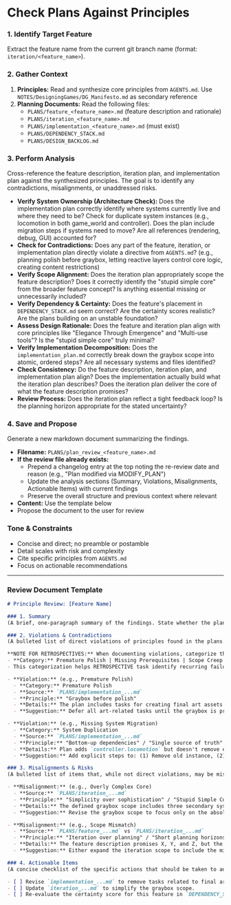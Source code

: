 # Check Plans Against Principles

### 1. Identify Target Feature

Extract the feature name from the current git branch name (format: `iteration/<feature_name>`).

### 2. Gather Context

1.  **Principles:** Read and synthesize core principles from `AGENTS.md`. Use `NOTES/DesigningGames/DG_Manifesto.md` as secondary reference
2.  **Planning Documents:** Read the following files:
    *   `PLANS/feature_<feature_name>.md` (feature description and rationale)
    *   `PLANS/iteration_<feature_name>.md`
    *   `PLANS/implementation_<feature_name>.md` (must exist)
    *   `PLANS/DEPENDENCY_STACK.md`
    *   `PLANS/DESIGN_BACKLOG.md`

### 3. Perform Analysis

Cross-reference the feature description, iteration plan, and implementation plan against the synthesized principles. The goal is to identify any contradictions, misalignments, or unaddressed risks.

-   **Verify System Ownership (Architecture Check):** Does the implementation plan correctly identify where systems currently live and where they need to be? Check for duplicate system instances (e.g., locomotion in both game_world and controller). Does the plan include migration steps if systems need to move? Are all references (rendering, debug, GUI) accounted for?
-   **Check for Contradictions:** Does any part of the feature, iteration, or implementation plan directly violate a directive from `AGENTS.md`? (e.g., planning polish before graybox, letting reactive layers control core logic, creating content restrictions)
-   **Verify Scope Alignment:** Does the iteration plan appropriately scope the feature description? Does it correctly identify the "stupid simple core" from the broader feature concept? Is anything essential missing or unnecessarily included?
-   **Verify Dependency & Certainty:** Does the feature's placement in `DEPENDENCY_STACK.md` seem correct? Are the certainty scores realistic? Are the plans building on an unstable foundation?
-   **Assess Design Rationale:** Does the feature and iteration plan align with core principles like "Elegance Through Emergence" and "Multi-use tools"? Is the "stupid simple core" truly minimal?
-   **Verify Implementation Decomposition:** Does the `implementation_plan.md` correctly break down the graybox scope into atomic, ordered steps? Are all necessary systems and files identified?
-   **Check Consistency:** Do the feature description, iteration plan, and implementation plan align? Does the implementation actually build what the iteration plan describes? Does the iteration plan deliver the core of what the feature description promises?
-   **Review Process:** Does the iteration plan reflect a tight feedback loop? Is the planning horizon appropriate for the stated uncertainty?

### 4. Save and Propose

Generate a new markdown document summarizing the findings.

-   **Filename:** `PLANS/plan_review_<feature_name>.md`
-   **If the review file already exists:** 
    -   Prepend a changelog entry at the top noting the re-review date and reason (e.g., "Plan modified via MODIFY_PLAN")
    -   Update the analysis sections (Summary, Violations, Misalignments, Actionable Items) with current findings
    -   Preserve the overall structure and previous context where relevant
-   **Content:** Use the template below
-   Propose the document to the user for review

### Tone & Constraints

-   Concise and direct; no preamble or postamble
-   Detail scales with risk and complexity
-   Cite specific principles from `AGENTS.md`
-   Focus on actionable recommendations

---

### Review Document Template

```markdown
# Principle Review: [Feature Name]

### 1. Summary
(A brief, one-paragraph summary of the findings. State whether the plans are generally aligned or if significant issues were found.)

### 2. Violations & Contradictions
(A bulleted list of direct violations of principles found in the plans. For each, cite the source file, the violated principle from AGENTS.md, and the specific conflicting text.)

**NOTE FOR RETROSPECTIVES:** When documenting violations, categorize them to help identify patterns:
- **Category:** Premature Polish | Missing Prerequisites | Scope Creep | Reactive Control | System Duplication | Other
- This categorization helps RETROSPECTIVE task identify recurring failure modes

- **Violation:** (e.g., Premature Polish)
  - **Category:** Premature Polish
  - **Source:** `PLANS/implementation_...md`
  - **Principle:** "Graybox before polish"
  - **Details:** The plan includes tasks for creating final art assets before the core mechanic has been playtested and validated.
  - **Suggestion:** Defer all art-related tasks until the graybox is proven successful according to the metrics in the iteration plan.

- **Violation:** (e.g., Missing System Migration)
  - **Category:** System Duplication
  - **Source:** `PLANS/implementation_...md`
  - **Principle:** "Bottom-up dependencies" / "Single source of truth"
  - **Details:** Plan adds `controller.locomotion` but doesn't remove existing `game_world.locomotion` or update all references (debug_draw, character_panel, etc.). This creates duplicate instances and sync issues.
  - **Suggestion:** Add explicit steps to: (1) Remove old instance, (2) Update all call sites, (3) Verify no remaining references to old instance.

### 3. Misalignments & Risks
(A bulleted list of items that, while not direct violations, may be misaligned with the spirit of the principles or introduce unnecessary risk.)

- **Misalignment:** (e.g., Overly Complex Core)
  - **Source:** `PLANS/iteration_...md`
  - **Principle:** "Simplicity over sophistication" / "Stupid Simple Core"
  - **Details:** The defined graybox scope includes three secondary systems that are not essential for testing the core hypothesis. This increases the implementation time for the first loop.
  - **Suggestion:** Revise the graybox scope to focus only on the absolute minimum required to test the core mechanic. Defer the secondary systems to a future iteration.

- **Misalignment:** (e.g., Scope Mismatch)
  - **Source:** `PLANS/feature_...md` vs `PLANS/iteration_...md`
  - **Principle:** "Iteration over planning" / "Short planning horizons"
  - **Details:** The feature description promises X, Y, and Z, but the iteration plan only delivers X. While appropriate scoping down is good, the iteration plan may not deliver enough to validate the core feature hypothesis.
  - **Suggestion:** Either expand the iteration scope to include the minimal Y component needed for validation, or revise the feature description to clarify that this iteration focuses solely on X.

### 4. Actionable Items
(A concise checklist of the specific actions that should be taken to address the findings in the report.)

- [ ] Revise `implementation_...md` to remove tasks related to final art assets.
- [ ] Update `iteration_...md` to simplify the graybox scope.
- [ ] Re-evaluate the certainty score for this feature in `DEPENDENCY_STACK.md` based on the identified risks.
```
